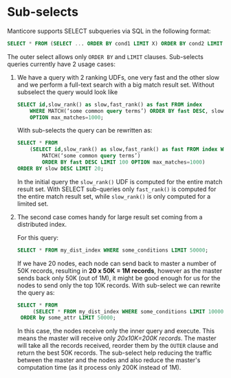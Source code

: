 # Sub-selects

Manticore supports SELECT subqueries via SQL in the following format:

```sql
SELECT * FROM (SELECT ... ORDER BY cond1 LIMIT X) ORDER BY cond2 LIMIT Y
```

The outer select allows only `ORDER BY` and `LIMIT` clauses. Sub-selects queries currently have 2 usage cases:

1. We have a query with 2 ranking UDFs, one very fast and the other slow and we perform a full-text search with a big match result set. Without subselect the query would look like

    ```sql
    SELECT id,slow_rank() as slow,fast_rank() as fast FROM index 
        WHERE MATCH(‘some common query terms’) ORDER BY fast DESC, slow DESC LIMIT 20 
        OPTION max_matches=1000;
    ```

    With sub-selects the query can be rewritten as:

    ```sql
    SELECT * FROM
        (SELECT id,slow_rank() as slow,fast_rank() as fast FROM index WHERE 
            MATCH(‘some common query terms’)
            ORDER BY fast DESC LIMIT 100 OPTION max_matches=1000)
    ORDER BY slow DESC LIMIT 20;
    ```

    In the initial query the `slow_rank()` UDF is computed for the entire match result set. With SELECT sub-queries only `fast_rank()` is computed for the entire match result set, while `slow_rank()` is only computed for a limited set.

2. The second case comes handy for large result set coming from a distributed index.

    For this query:

    ```sql
    SELECT * FROM my_dist_index WHERE some_conditions LIMIT 50000;
    ```

    If we have 20 nodes, each node can send back to master a number of 50K records, resulting in **20 x 50K = 1M records**, however as the master sends back only 50K (out of 1M), it might be good enough for us for the nodes to send only the top 10K records. With sub-select we can rewrite the query as:

    ```sql
    SELECT * FROM 
         (SELECT * FROM my_dist_index WHERE some_conditions LIMIT 10000) 
     ORDER by some_attr LIMIT 50000;
    ```

    In this case, the nodes receive only the inner query and execute. This means the master will receive only *20x10K=200K records*. The master will take all the records received, reorder them by the `OUTER` clause and return the best 50K records. The sub-select help reducing the traffic between the master and the nodes and also reduce the master's computation time (as it process only 200K instead of 1M).